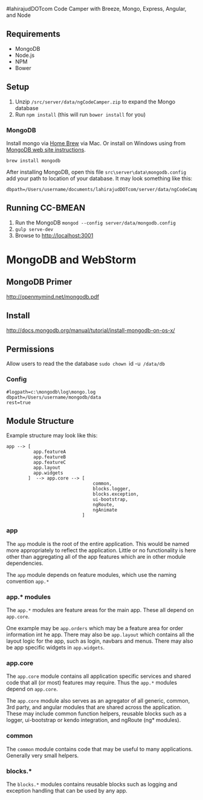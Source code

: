 #lahirajudDOTcom
Code Camper with Breeze, Mongo, Express, Angular, and Node

## Requirements
- MongoDB
- Node.js
- NPM
- Bower

## Setup
1. Unzip `/src/server/data/ngCodeCamper.zip` to expand the Mongo database
2. Run `npm install` (this will run `bower install` for you)

### MongoDB
Install mongo via [Home Brew](http://brew.sh/) via Mac. Or install on Windows using from [MongoDB web site instructions](http://www.mongodb.org/downloads).

    brew install mongodb

After installing MongoDB, open this file `src\server\data\mongodb.config` add your path to location of your database. It may look something like this:

```
dbpath=/Users/username/documents/lahirajudDOTcom/server/data/ngCodeCamper
```

## Running CC-BMEAN
1. Run the MongoDB `mongod --config server/data/mongodb.config`
2. `gulp serve-dev`
4. Browse to [http://localhost:3001](http://localhost:3001)

# MongoDB and WebStorm

## MongoDB Primer
http://openmymind.net/mongodb.pdf

## Install
http://docs.mongodb.org/manual/tutorial/install-mongodb-on-os-x/

## Permissions
Allow users to read the the database
`sudo chown `id -u` /data/db`

### Config
	#logpath=c:\mongodb\log\mongo.log
	dbpath=/Users/username/mongodb/data
	rest=true

## Module Structure
Example structure may look like this:

```
app --> [
          app.featureA
          app.featureB
          app.featureC
          app.layout
          app.widgets
        ]  --> app.core --> [
                                common,
                                blocks.logger,
                                blocks.exception,
                                ui-bootstrap,
                                ngRoute,
                                ngAnimate
                            ]
```

### app
The `app` module is the root of the entire application. This would be named more appropriately to reflect the application. Little or no functionality is here other than aggregating all of the app features which are in other module dependencies.

The `app` module depends on feature modules, which use the naming convention `app.*`

### app.* modules
The `app.*` modules are feature areas for the main app. These all depend on `app.core`.

One example may be `app.orders` which may be a feature area for order information int he app. There may also be `app.layout` which contains all the layout logic for the app, such as login, navbars and menus. There may also be app specific widgets in `app.widgets`.

### app.core
The `app.core` module contains all application specific services and shared code that all (or most) features may require. Thus the `app.*` modules depend on `app.core`.

The `app.core` module also serves as an agregator of all generic, common, 3rd party, and angular modules that are shared across the application. These may include common function helpers, reusable blocks such as a logger, ui-bootstrap or kendo integration, and ngRoute (ng* modules).

### common
The `common` module contains code that may be useful to many applications. Generally very small helpers.

### blocks.*
The `blocks.*` modules contains reusable blocks such as logging and exception handling that can be used by any app.

